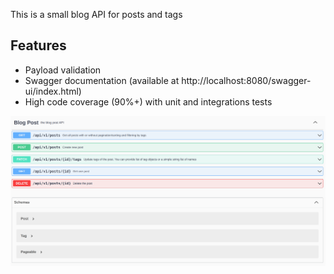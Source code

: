This is a small blog API for posts and tags

## Features

- Payload validation
- Swagger documentation (available at http://localhost:8080/swagger-ui/index.html)
- High code coverage (90%+) with unit and integrations tests

![Example](https://github.com/evil-face/blog-api/blob/master/img/swagger.png)
